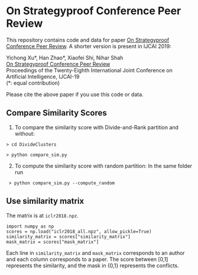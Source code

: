 # On Strategyproof Conference Peer Review
This repository contains code and data for paper [On Strategyproof Conference Peer Review](https://arxiv.org/pdf/1806.06266.pdf). A shorter version is present in IJCAI 2019:

Yichong Xu\*, Han Zhao\*, Xiaofei Shi, Nihar Shah <br/>
[On Strategyproof Conference Peer Review](https://arxiv.org/pdf/1806.06266.pdf)</br>
Proceedings of the Twenty-Eighth International Joint Conference on Artificial Intelligence, IJCAI-19</br>
​(\*: equal contribution) </br>

Please cite the above paper if you use this code or data. 

## Compare Similarity Scores
1. To compare the similarity score with Divide-and-Rank partition and without:

``` > cd DivideClusters ```

``` > python compare_sim.py ```

2. To compute the similarity score with random partition: In the same folder run

``` > python compare_sim.py --compute_random```

## Use similarity matrix

The matrix is at ```iclr2018.npz```. 

```
import numpy as np
scores = np.load("iclr2018_all.npz", allow_pickle=True)
similarity_matrix = scores["similarity_matrix"]
mask_matrix = scores["mask_matrix"]
```

Each line in ```similarity_matrix``` and ```mask_matrix``` corresponds to an author and each column corresponds to a paper. The score between [0,1] represents the similarity, and the mask in {0,1} represents the conflicts.